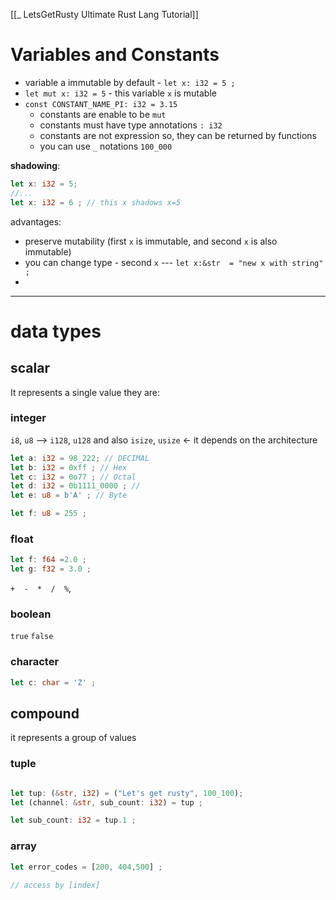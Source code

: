 [[_ LetsGetRusty Ultimate Rust Lang Tutorial]]


# Variables and Constants
- variable a immutable by default - `let x: i32 = 5 ;`
- `let mut x: i32 = 5` - this variable `x` is mutable
- `const CONSTANT_NAME_PI: i32 = 3.15`
	- constants are enable to be `mut`
	- constants must have type annotations `: i32`
	- constants are not expression so, they can be returned by functions
	- you can use `_`  notations `100_000`

**shadowing**:
```rust
let x: i32 = 5;
//...
let x: i32 = 6 ; // this x shadows x=5
```
advantages:
- preserve mutability (first `x` is immutable, and second `x` is also immutable)
- you can change type - second `x` --- `let x:&str  = "new x with string" ; `
- 

---
# data types

## scalar
It represents a single value
they are:
### integer 
`i8`, `u8` --> `i128`, `u128` 
and also `isize`, `usize` <- it depends on the architecture
```rust
let a: i32 = 98_222; // DECIMAL
let b: i32 = 0xff ; // Hex
let c: i32 = 0o77 ; // Octal 
let d: i32 = 0b1111_0000 ; //
let e: u8 = b'A' ; // Byte

let f: u8 = 255 ;

```

### float
```rust
let f: f64 =2.0 ;
let g: f32 = 3.0 ;
```

`+  -  *  /  %`, 

### boolean
`true`
`false`

### character
```rust
let c: char = 'Z' ;
```


## compound
it represents a group of values

### tuple
```rust

let tup: (&str, i32) = ("Let's get rusty", 100_100);
let (channel: &str, sub_count: i32) = tup ;

let sub_count: i32 = tup.1 ;


```

### array
```rust
let error_codes = [200, 404,500] ;

// access by [index]

```
